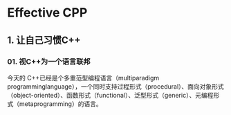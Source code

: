 # Effective CPP

## 1. 让自己习惯C++

### 01. 视C++为一个语言联邦

今天的 C++已经是个多重范型编程语言（multiparadigm programminglanguage），一个同时支持过程形式（procedural）、面向对象形式（object-oriented）、函数形式（functional）、泛型形式（generic）、元编程形式（metaprogramming）的语言。
